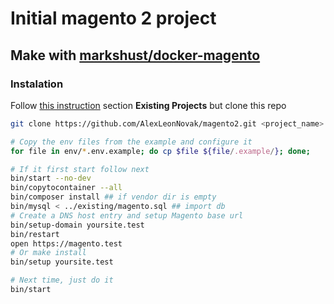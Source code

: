# Initial magento 2 project
## Make with [markshust/docker-magento](https://github.com/markshust/docker-magento/tree/master)

### Instalation
Follow [this instruction](https://github.com/markshust/docker-magento/tree/master#setup) section **Existing Projects** but clone this repo
```bash
git clone https://github.com/AlexLeonNovak/magento2.git <project_name>

# Copy the env files from the example and configure it 
for file in env/*.env.example; do cp $file ${file/.example/}; done;

# If it first start follow next
bin/start --no-dev
bin/copytocontainer --all
bin/composer install ## if vendor dir is empty
bin/mysql < ../existing/magento.sql ## import db
# Create a DNS host entry and setup Magento base url
bin/setup-domain yoursite.test
bin/restart
open https://magento.test
# Or make install
bin/setup yoursite.test

# Next time, just do it
bin/start
```
